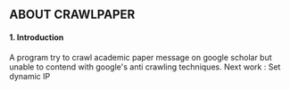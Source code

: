 ## ABOUT CRAWLPAPER

#### 1. Introduction
A program try to crawl academic paper message on google scholar but unable to contend with google's anti crawling techniques.
Next work : 
  Set dynamic IP
